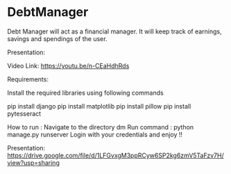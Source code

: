 # DebtManager

Debt Manager will act as a financial manager. It will keep track of earnings, savings and spendings of the user.

Presentation:

Video Link: https://youtu.be/n-CEaHdhRds

 Requirements:
 
 Install the required libraries using following commands 
 
 pip install django
 pip install matplotlib
 pip install pillow
 pip install pytesseract
 
 How to run :
 Navigate to the directory dm 
 Run command : python manage.py runserver
 Login with your credentials and enjoy !!
 
 
 Presentation:
 https://drive.google.com/file/d/1LFGvxgM3ppRCyw6SP2kg6zmV5TaFzv7H/view?usp=sharing


